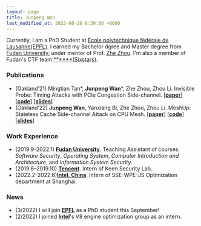```yaml
---
layout: page
title: Junpeng Wan
last_modified_at: 2022-08-28 8:30:00 +0000
---
```

Currently, I am a PhD Student at [École polytechnique fédérale de Lausanne(EPFL)](https://www.epfl.ch/en/). I earned my Bachelor dgree and Master degree from  [Fudan University](https://www.fudan.edu.cn/en/), under mentor of Prof. [Zhe Zhou](https://cs.fudan.edu.cn/0b/f1/c24865a265201/page.htm). I'm also a member of Fudan's CTF team [\*\*\*\*\*\*(Sixstars)](https://github.com/sixstars).

### Publications
+ (Oakland’21) Mingtian Tan\*, **Junpeng Wan**\*, Zhe Zhou, Zhou Li. Invisible Probe: Timing Attacks with PCIe Congestion Side-channel. [[**paper**]](/files/InvisibleProbe.pdf) [[**code**]](https://github.com/stefan1wan/InvisibleProbe) [[**slides**]](/files/InvisibleProbe.key)
+ (Oakland’22) **Junpeng Wan**, Yanxiang Bi, Zhe Zhou, Zhou Li. MeshUp: Stateless Cache Side-channel Attack on CPU Mesh. [[**paper**]](/files/MeshUp.pdf) [[**code**]](https://github.com/stefan1wan/MeshUp) [[**slides**]](/files/318-MeshUp.pptx)
<!-- + (OSDI’ 23) Zhe Zhou, Yanxiang Bi, **Junpeng Wan**, Yangfan Zhou, Zhou Li. Userspace Bypass: Accelerating Syscall-intensive Applications. -->

### Work Experience
+ (2019.9-2022.1) [**Fudan University**](https://www.fudan.edu.cn/en/). Teaching Assistant of courses: *Software Security*, *Operating System*, *Computer Introduction and Architecture*, and *Information System Security*.
+ (2019.6–2019.10) [**Tencent**](https://www.tencent.com/en-us/). Intern of Keen Security Lab. 
+ (2022.2-2022.6)[**Intel, China**](https://www.intel.com). Intern of SSE-WPE-JS Optimization department at Shanghai.

<!-- ### Awards
+  -->

<!-- 
+ (Students Services) Guanghua Company at Fudan University [2015.10-2019.1] -->
### News
+ (3/2022) I will join [**EPFL**](https://www.epfl.ch/en/) as a PhD student this September!
+ (2/2022) I joined [**Intel**](https://www.intel.com/content/www/us/en/homepage.html)'s V8 engine optimization group as an intern. 

